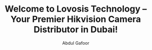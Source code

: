 ---
id: 1
title: "Welcome to Lovosis Technology – Your Premier Hikvision Camera Distributor in Dubai!"
description: |
  Greetings from the team at Lovosis Technology!  
  We're thrilled to extend a warm welcome to all our clients, partners, and friends as we proudly announce ourselves as the top distributor of Hikvision cameras in Dubai.  

  At Lovosis, we believe that security is not just a necessity but a fundamental right. In today's fast-paced world, ensuring the safety of your assets—whether personal or professional—has never been more critical. That's where we come in.  

  With years of industry experience and a relentless commitment to excellence, Lovosis Technology is here to provide you with the most advanced and reliable security solutions available. As the premier distributor of Hikvision cameras in Dubai, we bring to you a comprehensive range of cutting-edge products designed to meet your every security need.  

  From high-definition CCTV cameras to sophisticated surveillance systems, we have everything you need to safeguard your home, business, or institution. Whether you're looking to enhance security in a retail store, office building, or residential complex, our team of experts is here to help you find the perfect solution tailored to your specific requirements.  

  When you choose Lovosis Technology as your trusted security partner, you can rest assured knowing that you're getting the best-in-class products backed by unparalleled expertise and support. Our team is dedicated to providing you with personalized attention, expert guidance, and seamless service from start to finish.  

  Thank you for choosing Lovosis Technology. Together, let's build a safer and more secure future.  

  Warm regards, 

  Abdul Gafoor  
  CEO & FOUNDER  
  Lovosis Technology  
cardImage: "/src/assets/images/1.png"
publishDate: "2024-01-01"
author: "Abdul Gafoor"
readingTime: 5
intro: Greetings from Lovosis Technology! As Dubai's top Hikvision distributor, we provide cutting-edge security solutions, expert guidance, and seamless service. Trust us for reliable surveillance to safeguard your assets. Together, let’s build a safer future.
---